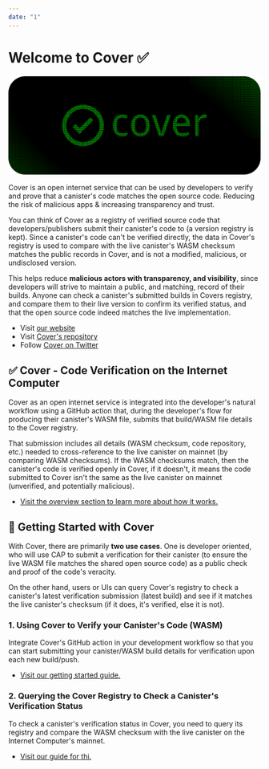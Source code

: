```yaml
---
date: "1"
---
```

# Welcome to Cover ✅

![](./imgs/mainn.png)

Cover is an open internet service that can be used by developers to verify and prove that a canister's code matches the open source code. Reducing the risk of malicious apps & increasing transparency and trust.

You can think of Cover as a registry of verified source code that developers/publishers submit their canister's code to (a version registry is kept). Since a canister's code can't be verified directly, the data in Cover's registry is used to compare with the live canister's WASM checksum matches the public records in Cover, and is not a modified, malicious, or undisclosed version. 

This helps reduce **malicious actors with transparency, and visibility**, since developers will strive to maintain a public, and matching, record of their builds. Anyone can check a canister's submitted builds in Covers registry, and compare them to their live version to confirm its verified status, and that the open source code indeed matches the live implementation.

- Visit [our website](https://covercode.ooo)
- Visit [Cover's repository](https://github.com/psychedelic/cover)
- Follow [Cover on Twitter](https://twitter.com/cover_ois) 


## ✅ Cover - Code Verification on the Internet Computer

Cover as an open internet service is integrated into the developer's natural workflow using a GitHub action that, during the developer's flow for producing their canister's WASM file, submits that build/WASM file details to the Cover registry.

That submission includes all details (WASM checksum, code repository, etc.) needed to cross-reference to the live canister on mainnet (by comparing WASM checksums). If the WASM checksums match, then the canister's code is verified openly in Cover, if it doesn't, it means the code submitted to Cover isn't the same as the live canister on mainnet (unverified, and potentially malicious).

- [Visit the overview section to learn more about how it works.](https://docs.covercode.ooo/overview/what-is-cover/)


## 🧰 Getting Started with Cover

With Cover, there are primarily **two use cases**. One is developer oriented, who will use CAP to submit a verification for their canister (to ensure the live WASM file matches the shared open source code) as a public check and proof of the code's veracity. 

On the other hand, users or UIs can query Cover's registry to check a canister's latest verification submission (latest build) and see if it matches the live canister's checksum (if it does, it's verified, else it is not).

### 1. Using Cover to Verify your Canister's Code (WASM)

Integrate Cover's GitHub action in your development workflow so that you can start submitting your canister/WASM build details for verification upon each new build/push.

- [Visit our getting started guide.](https://docs.covercode.ooo/overview/what-is-cover/)

### 2. Querying the Cover Registry to Check a Canister's Verification Status

To check a canister's verification status in Cover, you need to query its registry and compare the WASM checksum with the live canister on the Internet Computer's mainnet.

- [Visit our guide for thi.](https://docs.covercode.ooo/check-status/what-is-cover/)
